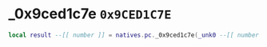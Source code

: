 # _0x9ced1c7e `0x9CED1C7E`

```lua
local result --[[ number ]] = natives.pc._0x9ced1c7e(_unk0 --[[ number ]])
```